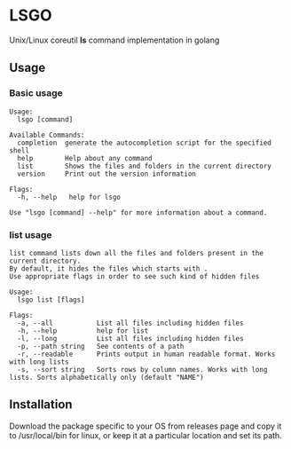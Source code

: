 # LSGO
Unix/Linux coreutil <b>ls</b> command implementation in golang

## Usage

### Basic usage
```
Usage:
  lsgo [command]

Available Commands:
  completion  generate the autocompletion script for the specified shell
  help        Help about any command
  list        Shows the files and folders in the current directory
  version     Print out the version information

Flags:
  -h, --help   help for lsgo

Use "lsgo [command] --help" for more information about a command.
```

### list usage
```
list command lists down all the files and folders present in the current directory. 
By default, it hides the files which starts with .
Use appropriate flags in order to see such kind of hidden files

Usage:
  lsgo list [flags]

Flags:
  -a, --all           List all files including hidden files
  -h, --help          help for list
  -l, --long          List all files including hidden files
  -p, --path string   See contents of a path
  -r, --readable      Prints output in human readable format. Works with long lists
  -s, --sort string   Sorts rows by column names. Works with long lists. Sorts alphabetically only (default "NAME")
```

## Installation
Download the package specific to your OS from releases page and copy it to /usr/local/bin for linux, or keep it at a particular location and set its path. 